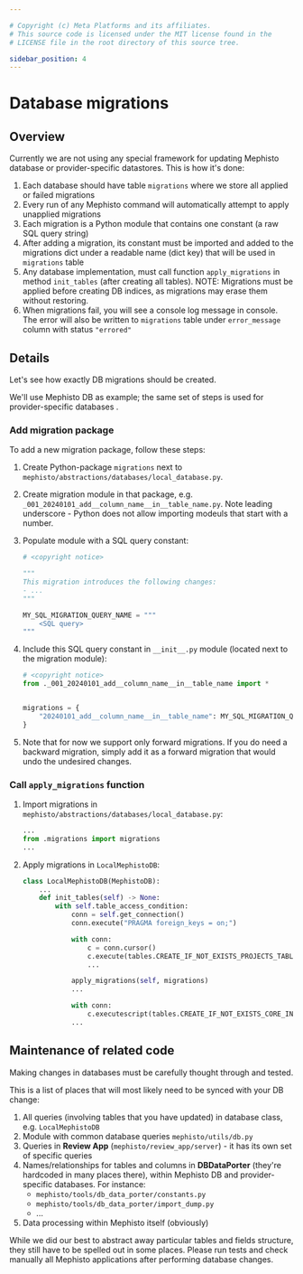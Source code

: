 ```yaml
---

# Copyright (c) Meta Platforms and its affiliates.
# This source code is licensed under the MIT license found in the
# LICENSE file in the root directory of this source tree.

sidebar_position: 4
---
```


# Database migrations

## Overview

Currently we are not using any special framework for updating Mephisto database or provider-specific datastores.
This is how it's done:

1. Each database should have table `migrations` where we store all applied or failed migrations
2. Every run of any Mephisto command will automatically attempt to apply unapplied migrations
3. Each migration is a Python module that contains one constant (a raw SQL query string)
4. After adding a migration, its constant must be imported and added to the migrations dict
   under a readable name (dict key) that will be used in `migrations` table
5. Any database implementation, must call function `apply_migrations` in method `init_tables` (after creating all tables).
   NOTE: Migrations must be applied before creating DB indices, as migrations may erase them without restoring.
6. When migrations fail, you will see a console log message in console.
   The error will also be written to `migrations` table under `error_message` column with status `"errored"`

## Details

Let's see how exactly DB migrations should be created.

We'll use Mephisto DB as example; the same set of steps is used for provider-specific databases
.

### Add migration package

To add a new migration package, follow these steps:

1. Create Python-package `migrations` next to `mephisto/abstractions/databases/local_database.py`.
2. Create migration module in that package, e.g. `_001_20240101_add__column_name__in__table_name.py`.
   Note leading underscore - Python does not allow importing modeuls that start with a number.
3. Populate module with a SQL query constant:
    ```python
    # <copyright notice>

    """
    This migration introduces the following changes:
    - ...
    """

    MY_SQL_MIGRATION_QUERY_NAME = """
        <SQL query>
    """
    ```
4. Include this SQL query constant in `__init__.py` module (located next to the migration module):
    ```python
    # <copyright notice>
    from ._001_20240101_add__column_name__in__table_name import *


    migrations = {
        "20240101_add__column_name__in__table_name": MY_SQL_MIGRATION_QUERY_NAME,
    }
    ```

5. Note that for now we support only forward migrations.
If you do need a backward migration, simply add it as a forward migration that would undo the undesired changes.


### Call `apply_migrations` function

1. Import migrations in `mephisto/abstractions/databases/local_database.py`:
    ```python
    ...
    from .migrations import migrations
    ...
    ```
2. Apply migrations in `LocalMephistoDB`:
    ```python
    class LocalMephistoDB(MephistoDB):
        ...
        def init_tables(self) -> None:
            with self.table_access_condition:
                conn = self.get_connection()
                conn.execute("PRAGMA foreign_keys = on;")

                with conn:
                    c = conn.cursor()
                    c.execute(tables.CREATE_IF_NOT_EXISTS_PROJECTS_TABLE)
                    ...

                apply_migrations(self, migrations)
                ...

                with conn:
                    c.executescript(tables.CREATE_IF_NOT_EXISTS_CORE_INDICES)
                ...
    ```

## Maintenance of related code

Making changes in databases must be carefully thought through and tested.

This is a list of places that will most likely need to be synced with your DB change:

1. All queries (involving tables that you have updated) in database class, e.g. `LocalMephistoDB`
2. Module with common database queries `mephisto/utils/db.py`
3. Queries in __Review App__ (`mephisto/review_app/server`) - it has its own set of specific queries
4. Names/relationships for tables and columns in __DBDataPorter__ (they're hardcoded in many places there),
   within Mephisto DB and provider-specific databases. For instance:
      - `mephisto/tools/db_data_porter/constants.py`
      - `mephisto/tools/db_data_porter/import_dump.py`
      - ...
5. Data processing within Mephisto itself (obviously)

While we did our best to abstract away particular tables and fields structure,
they still have to be spelled out in some places.
Please run tests and check manually all Mephisto applications after performing database changes.

